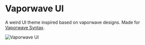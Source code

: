 # Vaporwave UI
A weird UI theme inspired based on vaporwave designs. Made for [Vaporwave Syntax](https://atom.io/themes/vaporwave-syntax).

![Vaporwave UI]()
